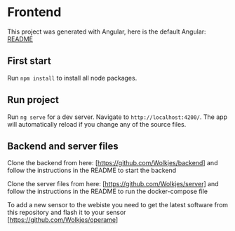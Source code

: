 # Frontend

This project was generated with Angular, here is the default Angular: [README](angular.md)

## First start

Run `npm install` to install all node packages.

## Run project

Run `ng serve` for a dev server. Navigate to `http://localhost:4200/`. The app will automatically reload if you change any of the source files.

## Backend and server files

Clone the backend from here: [https://github.com/Wolkjes/backend] and follow the instructions in the README to start the backend

Clone the server files from here: [https://github.com/Wolkjes/server] and follow the instructions in the README to run the docker-compose file 

To add a new sensor to the webiste you need to get the latest software from this repository and flash it to your sensor [https://github.com/Wolkjes/operame]